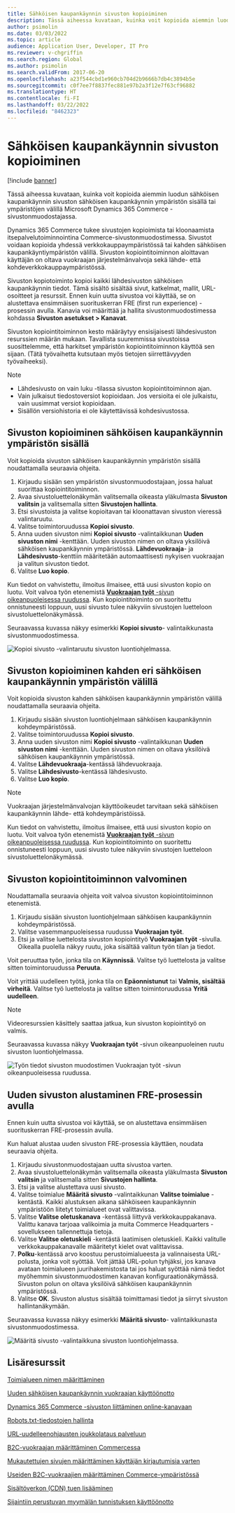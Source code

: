 ```yaml
---
title: Sähköisen kaupankäynnin sivuston kopioiminen
description: Tässä aiheessa kuvataan, kuinka voit kopioida aiemmin luodun sähköisen kaupankäynnin sivuston sähköisen kaupankäynnin ympäristön sisällä tai ympäristöjen välillä Microsoft Dynamics 365 Commerce -sivustonmuodostajassa.
author: psimolin
ms.date: 03/03/2022
ms.topic: article
audience: Application User, Developer, IT Pro
ms.reviewer: v-chgriffin
ms.search.region: Global
ms.author: psimolin
ms.search.validFrom: 2017-06-20
ms.openlocfilehash: a23f544cbd1e960cb704d2b9666b7db4c3894b5e
ms.sourcegitcommit: c0f7ee7f8837fec881e97b2a3f12e7f63cf96882
ms.translationtype: HT
ms.contentlocale: fi-FI
ms.lasthandoff: 03/22/2022
ms.locfileid: "8462323"
---
```

# <a name="copy-an-e-commerce-site"></a>Sähköisen kaupankäynnin sivuston kopioiminen

[!include [banner](../includes/banner.md)]

Tässä aiheessa kuvataan, kuinka voit kopioida aiemmin luodun sähköisen kaupankäynnin sivuston sähköisen kaupankäynnin ympäristön sisällä tai ympäristöjen välillä Microsoft Dynamics 365 Commerce -sivustonmuodostajassa.

Dynamics 365 Commerce tukee sivustojen kopioimista tai kloonaamista itsepalvelutoiminnointina Commerce-sivustonmuodostimessa. Sivustot voidaan kopioida yhdessä verkkokauppaympäristössä tai kahden sähköisen kaupankäyntiympäristön välillä. Sivuston kopiointitoiminnon aloittavan käyttäjän on oltava vuokraajan järjestelmänvalvoja sekä lähde- että kohdeverkkokauppaympäristössä.

Sivuston kopiotoiminto kopioi kaikki lähdesivuston sähköisen kaupankäynnin tiedot. Tämä sisältö sisältää sivut, katkelmat, mallit, URL-osoitteet ja resurssit. Ennen kuin uutta sivustoa voi käyttää, se on alustettava ensimmäisen suorituskerran FRE (first run experience) -prosessin avulla. Kanavia voi määrittää ja hallita sivustonmuodostimessa kohdassa **Sivuston asetukset \> Kanavat**.

Sivuston kopiointitoiminnon kesto määräytyy ensisijaisesti lähdesivuston resurssien määrän mukaan. Tavallista suuremmissa sivustoissa suosittelemme, että harkitset ympäristön kopiointitoiminnon käyttöä sen sijaan. (Tätä työvaihetta kutsutaan myös tietojen siirrettävyyden työvaiheeksi).

> [!NOTE]
> - Lähdesivusto on vain luku -tilassa sivuston kopiointitoiminnon ajan.
> - Vain julkaisut tiedostoversiot kopioidaan. Jos versioita ei ole julkaistu, vain uusimmat versiot kopioidaan.
> - Sisällön versiohistoria ei ole käytettävissä kohdesivustossa.

## <a name="copy-a-site-within-an-e-commerce-environment"></a>Sivuston kopioiminen sähköisen kaupankäynnin ympäristön sisällä

Voit kopioida sivuston sähköisen kaupankäynnin ympäristön sisällä noudattamalla seuraavia ohjeita.

1. Kirjaudu sisään sen ympäristön sivustonmuodostajaan, jossa haluat suorittaa kopiointitoiminnon.
1. Avaa sivustoluettelonäkymän valitsemalla oikeasta yläkulmasta **Sivuston valitsin** ja valitsemalla sitten **Sivustojen hallinta**.
1. Etsi sivustoista ja valitse kopioitavan tai kloonattavan sivuston vieressä valintaruutu.
1. Valitse toimintoruudussa **Kopioi sivusto**.
1. Anna uuden sivuston nimi **Kopioi sivusto** -valintaikkunan **Uuden sivuston nimi** -kenttään. Uuden sivuston nimen on oltava yksilöivä sähköisen kaupankäynnin ympäristössä. **Lähdevuokraaja**- ja **Lähdesivusto**-kenttiin määritetään automaattisesti nykyisen vuokraajan ja valitun sivuston tiedot.
1. Valitse **Luo kopio**.

Kun tiedot on vahvistettu, ilmoitus ilmaisee, että uusi sivuston kopio on luotu. Voit valvoa työn etenemistä [**Vuokraajan työt** -sivun oikeanpuoleisessa ruudussa](#monitor-the-site-copy-operation). Kun kopiointitoiminto on suoritettu onnistuneesti loppuun, uusi sivusto tulee näkyviin sivustojen luetteloon sivustoluettelonäkymässä.

Seuraavassa kuvassa näkyy esimerkki **Kopioi sivusto**- valintaikkunasta sivustonmuodostimessa.

![Kopioi sivusto -valintaruutu sivuston luontiohjelmassa.](media/site-copy_1.png)

## <a name="copy-a-site-between-two-e-commerce-environments"></a>Sivuston kopioiminen kahden eri sähköisen kaupankäynnin ympäristön välillä

Voit kopioida sivuston kahden sähköisen kaupankäynnin ympäristön välillä noudattamalla seuraavia ohjeita.

1. Kirjaudu sisään sivuston luontiohjelmaan sähköisen kaupankäynnin kohdeympäristössä.
1. Valitse toimintoruudussa **Kopioi sivusto**.
1. Anna uuden sivuston nimi **Kopioi sivusto** -valintaikkunan **Uuden sivuston nimi** -kenttään. Uuden sivuston nimen on oltava yksilöivä sähköisen kaupankäynnin ympäristössä.
1. Valitse **Lähdevuokraaja**-kentässä lähdevuokraaja.
1. Valitse **Lähdesivusto**-kentässä lähdesivusto.
1. Valitse **Luo kopio**.

> [!NOTE]
> Vuokraajan järjestelmänvalvojan käyttöoikeudet tarvitaan sekä sähköisen kaupankäynnin lähde- että kohdeympäristöissä.

Kun tiedot on vahvistettu, ilmoitus ilmaisee, että uusi sivuston kopio on luotu. Voit valvoa työn etenemistä [**Vuokraajan työt** -sivun oikeanpuoleisessa ruudussa](#monitor-the-site-copy-operation). Kun kopiointitoiminto on suoritettu onnistuneesti loppuun, uusi sivusto tulee näkyviin sivustojen luetteloon sivustoluettelonäkymässä.

## <a name="monitor-the-site-copy-operation"></a>Sivuston kopiointitoiminnon valvominen

Noudattamalla seuraavia ohjeita voit valvoa sivuston kopiointitoiminnon etenemistä.

1. Kirjaudu sisään sivuston luontiohjelmaan sähköisen kaupankäynnin kohdeympäristössä.
1. Valitse vasemmanpuoleisessa ruudussa **Vuokraajan työt**.
1. Etsi ja valitse luettelosta sivuston kopiointityö **Vuokraajan työt** -sivulla. Oikealla puolella näkyy ruutu, joka sisältää valitun työn tilan ja tiedot.

Voit peruuttaa työn, jonka tila on **Käynnissä**. Valitse työ luettelosta ja valitse sitten toimintoruudussa **Peruuta**.

Voit yrittää uudelleen työtä, jonka tila on **Epäonnistunut** tai **Valmis, sisältää virheitä**. Valitse työ luettelosta ja valitse sitten toimintoruudussa **Yritä uudelleen**.

> [!NOTE]
> Videoresurssien käsittely saattaa jatkua, kun sivuston kopiointityö on valmis.

Seuraavassa kuvassa näkyy **Vuokraajan työt** -sivun oikeanpuoleinen ruutu sivuston luontiohjelmassa.

![Työn tiedot sivuston muodostimen Vuokraajan työt -sivun oikeanpuoleisessa ruudussa.](media/site-copy_2.png)

## <a name="initialize-a-new-site-by-using-the-fre-process"></a>Uuden sivuston alustaminen FRE-prosessin avulla

Ennen kuin uutta sivustoa voi käyttää, se on alustettava ensimmäisen suorituskerran FRE-prosessin avulla.

Kun haluat alustaa uuden sivuston FRE-prosessia käyttäen, noudata seuraavia ohjeita.

1. Kirjaudu sivustonmuodostajaan uutta sivustoa varten.
1. Avaa sivustoluettelonäkymän valitsemalla oikeasta yläkulmasta **Sivuston valitsin** ja valitsemalla sitten **Sivustojen hallinta**.
1. Etsi ja valitse alustettava uusi sivusto.
1. Valitse toimialue **Määritä sivusto** -valintaikkunan **Valitse toimialue** -kentästä. Kaikki alustuksen aikana sähköiseen kaupankäynnin ympäristöön liitetyt toimialueet ovat valittavissa.
1. Valitse **Valitse oletuskanava** -kentässä liittyvä verkkokauppakanava. Valittu kanava tarjoaa valikoimia ja muita Commerce Headquarters -sovellukseen tallennettuja tietoja.
1. Valitse **Valitse oletuskieli** -kentästä laatimisen oletuskieli. Kaikki valitulle verkkokauppakanavalle määritetyt kielet ovat valittavissa.
1. **Polku**-kentässä arvo koostuu perustoimialueesta ja valinnaisesta URL-polusta, jonka voit syöttää. Voit jättää URL-polun tyhjäksi, jos kanava avataan toimialueen juurihakemistosta tai jos haluat syöttää nämä tiedot myöhemmin sivustonmuodostimen kanavan konfiguraationäkymässä. Sivuston polun on oltava yksilöivä sähköisen kaupankäynnin ympäristössä.
1. Valitse **OK**. Sivuston alustus sisältää toimittamasi tiedot ja siirryt sivuston hallintanäkymään.

Seuraavassa kuvassa näkyy esimerkki **Määritä sivusto**- valintaikkunasta sivustonmuodostimessa.

![Määritä sivusto -valintaikkuna sivuston luontiohjelmassa.](media/site-copy_3.png)

## <a name="additional-resources"></a>Lisäresurssit

[Toimialueen nimen määrittäminen](configure-your-domain-name.md)

[Uuden sähköisen kaupankäynnin vuokraajan käyttöönotto](deploy-ecommerce-site.md)

[Dynamics 365 Commerce -sivuston liittäminen online-kanavaan](associate-site-online-store.md)

[Robots.txt-tiedostojen hallinta](manage-robots-txt-files.md)

[URL-uudelleenohjausten joukkolataus palveluun](upload-bulk-redirects.md)

[B2C-vuokraajan määrittäminen Commercessa](set-up-b2c-tenant.md)

[Mukautettujen sivujen määrittäminen käyttäjän kirjautumisia varten](custom-pages-user-logins.md)

[Useiden B2C-vuokraajien määrittäminen Commerce-ympäristössä](configure-multi-b2c-tenants.md)

[Sisältöverkon (CDN) tuen lisääminen](add-cdn-support.md)

[Sijaintiin perustuvan myymälän tunnistuksen käyttöönotto](enable-store-detection.md)
